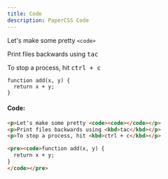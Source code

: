 ```yaml
---
title: Code
description: PaperCSS Code
---
```

Let's make some pretty `<code>`

Print files backwards using <kbd>tac</kbd>

To stop a process, hit <kbd>ctrl + c</kbd>

<pre><code>function add(x, y) {
  return x + y;
}
</code></pre>

#### Code:

```html
<p>Let's make some pretty <code><code></code></p>
<p>Print files backwards using <kbd>tac</kbd></p>
<p>To stop a process, hit <kbd>ctrl + c</kbd></p>

<pre><code>function add(x, y) {
  return x + y;
}
</code></pre>
```

